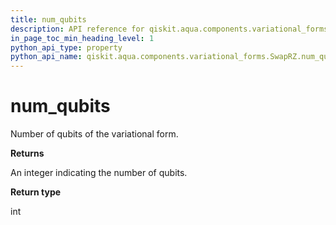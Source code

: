 ```yaml
---
title: num_qubits
description: API reference for qiskit.aqua.components.variational_forms.SwapRZ.num_qubits
in_page_toc_min_heading_level: 1
python_api_type: property
python_api_name: qiskit.aqua.components.variational_forms.SwapRZ.num_qubits
---
```


# num\_qubits

Number of qubits of the variational form.

**Returns**

An integer indicating the number of qubits.

**Return type**

int

